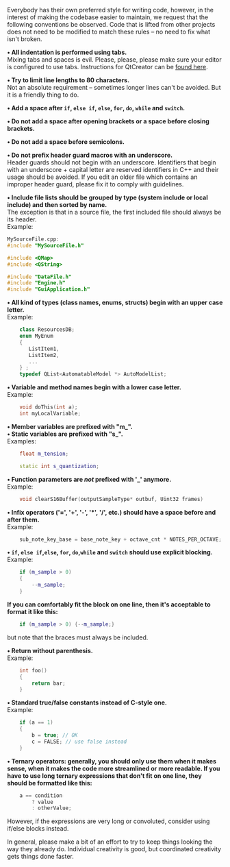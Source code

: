 Everybody has their own preferred style for writing code, however, in the interest of making the codebase easier to maintain, we request that the following conventions be observed. Code that is lifted from other projects does not need to be modified to match these rules – no need to fix what isn't broken.

**• All indentation is performed using tabs.**  
Mixing tabs and spaces is evil. Please, please, please make sure your editor is configured to use tabs.  Instructions for QtCreator can be [found here](https://github.com/LMMS/lmms/pull/2033#issuecomment-98895801).

**• Try to limit line lengths to 80 characters.**  
Not an absolute requirement – sometimes longer lines can't be avoided. But it is a friendly thing to do.  

**• Add a space after `if`, `else if`, `else`, `for`, `do`, `while` and `switch`.**

**• Do not add a space after opening brackets or a space before closing brackets.**

**• Do not add a space before semicolons.**

**• Do not prefix header guard macros with an underscore.**  
Header guards should not begin with an underscore. Identifiers that begin with an underscore + capital letter are reserved identifiers in C++ and their usage should be avoided. If you edit an older file which contains an improper header guard, please fix it to comply with guidelines.  

**• Include file lists should be grouped by type (system include or local include) and then sorted by name.**  
The exception is that in a source file, the first included file should always be its header.  
Example:
```c++
MySourceFile.cpp:
#include "MySourceFile.h"

#include <QMap>
#include <QString>

#include "DataFile.h"
#include "Engine.h"
#include "GuiApplication.h"
```

**• All kind of types (class names, enums, structs) begin with an upper case letter.**  
Example:

```c++
	class ResourcesDB;
	enum MyEnum
	{
	   ListItem1,
	   ListItem2,
	   ...
	} ;
	typedef QList<AutomatableModel *> AutoModelList;
```

**• Variable and method names begin with a lower case letter.**  
Example:
```c++
	void doThis(int a);
	int myLocalVariable;
```

**• Member variables are prefixed with "m_".**  
**• Static variables are prefixed with "s_".**  
Examples:
```c++
	float m_tension;
```
```c++
	static int s_quantization;
```

**• Function parameters are _not_ prefixed with '_' anymore.**  
Example:
```c++
	void clearS16Buffer(outputSampleType* outbuf, Uint32 frames)
```

**• Infix operators ('=', '+', '-', '*', '/', etc.) should have a space before and after them.**  
Example:
```c++
	sub_note_key_base = base_note_key + octave_cnt * NOTES_PER_OCTAVE;
```

**• `if`, `else if`,`else`, `for`, `do`,`while` and `switch` should use explicit blocking.**  
Example:
```c++
	if (m_sample > 0)
	{
		--m_sample;
	}
```

**If you can comfortably fit the block on one line, then it's acceptable to format it like this:**  
```c++
	if (m_sample > 0) {--m_sample;}
```
but note that the braces must always be included.

**• Return without parenthesis.**  
Example:
```c++
	int foo()
	{
		return bar;
	}
```

**• Standard true/false constants instead of C-style one.**  
Example:
```c++
	if (a == 1)
	{
		b = true; // OK
		c = FALSE; // use false instead
	}
```

**• Ternary operators: generally, you should only use them when it makes sense, when it makes the code more streamlined or more readable. If you have to use long ternary expressions that don't fit on one line, they should be formatted like this:**
```c++
	a == condition
		? value
		: otherValue;
```
However, if the expressions are very long or convoluted, consider using if/else blocks instead.

In general, please make a bit of an effort to try to keep things looking the way they already do. Individual creativity is good, but coordinated creativity gets things done faster.